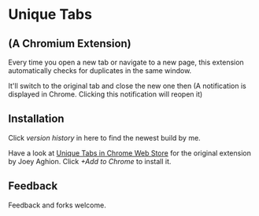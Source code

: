 Unique Tabs
===========

(A Chromium Extension)
--------------------

Every time you open a new tab or navigate to a new page, this extension automatically checks for duplicates in the same window.

It'll switch to the original tab and close the new one then (A notification is displayed in Chrome. Clicking this notification will reopen it)


Installation
------------

Click _version history_ in here to find the newest build by me.

Have a look at [Unique Tabs in Chrome Web Store](https://chrome.google.com/webstore/detail/unique-tabs/cicbejncjmbkbahiicbiflndmhbcgibk) for the original extension by Joey Aghion. Click _+Add to Chrome_ to install it.


Feedback
--------

Feedback and forks welcome.
